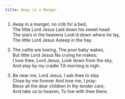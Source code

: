 ```yaml
---
title: Away in a Manger
---
```

1. Away in a manger, no crib for a bed,  
The little Lord Jesus Laid down his sweet head:  
The stars in the heavens Look'd down where he lay,  
The little Lord Jesus Asleep in the hay.  

2. The cattle are lowing, The poor baby wakes,  
But little Lord Jesus No crying he makes;  
I love thee, Lord Jesus, Look down from the sky,  
And stay by my cradle Till morning is nigh.  

3. Be near me, Lord Jesus, I ask thee to stay  
Close by me forever And love me, I pray:  
Bless all the dear children In thy tender care,  
And take us to heaven, To live with thee there.  

